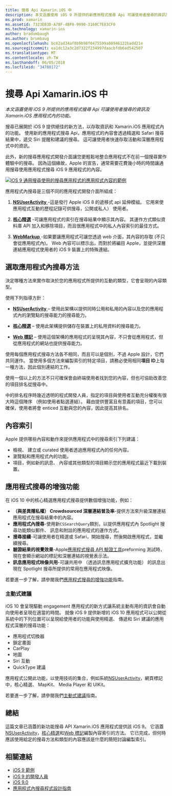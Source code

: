 ```yaml
---
title: 搜尋 Api Xamarin.iOS 中
description: 本文涵蓋使用 iOS 9 所提供的新應用程式搜尋 Api 可讓使用者搜尋的資訊及 Xamarin.iOS 應用程式內的功能。
ms.prod: xamarin
ms.assetid: 7323EB3D-A78F-4BF0-9990-3160C7E83CF0
ms.technology: xamarin-ios
author: bradumbaugh
ms.author: brumbaug
ms.openlocfilehash: bc62ad34af0b9b98f0475599a08946122badd21e
ms.sourcegitcommit: ea1dc12a3c2d7322f234997daacbfdb6ad542507
ms.translationtype: MT
ms.contentlocale: zh-TW
ms.lasthandoff: 06/05/2018
ms.locfileid: "34788172"
---
```

# <a name="search-apis-in-xamarinios"></a>搜尋 Api Xamarin.iOS 中

_本文涵蓋使用 iOS 9 所提供的應用程式搜尋 Api 可讓使用者搜尋的資訊及 Xamarin.iOS 應用程式內的功能。_

搜尋已展開於 iOS 9 提供絕佳的新方法，以存取資訊和 Xamarin.iOS 應用程式內的功能。 使用新的應用程式搜尋 Api，應用程式的內容會透過精選和 Safari 搜尋結果中，遞交 Siri 提醒和建議的搜尋。 這可讓使用者快速存取活動和深層應用程式中的資訊。

此外，新的搜尋應用程式開發介面讓您更輕鬆地整合應用程式不在前一個搜尋實作體驗中的搜尋。 因為這個緣故，Apple 的宣告，通常需要花費幾小時的時間讓通用搜尋使用應用程式搜尋 iOS 9 應用程式的內容。

[![](images/intro01.png "IOS 9 通用搜尋使用的搜尋應用程式的應用程式內容的範例")](images/intro01.png#lightbox)

應用程式內搜尋是三個不同的應用程式開發介面所組成：

1. [**NSUserActivity** ](nsuseractivity.md) -這是發行 Apple iOS 8 的遞移式 api 延伸模組。 它用來使應用程式互動的歷程記錄可供搜尋，公開或私人） 使用者。

2. [**核心精選**](corespotlight.md) -可讓應用程式的索引在搜尋結果中顯示其內容。 其運作方式類似資料庫 API 加入和移除項目，而且很應用程式中的私人內容索引的最佳方式。

3. [**WebMarkup** ](web-markup.md) -如果要讓應用程式可讓您透過 web 介面，其內容的存取 (不只會從應用程式內)。 Web 內容可以標示出，而對於將編目 Apple，並提供深層連結應用程式使用者的 iOS 9 裝置上的特殊連結。

## <a name="selecting-an-app-search-approach"></a>選取應用程式內搜尋方法

決定哪種方法來實作取決於您的應用程式所提供的互動的類型，它會呈現的內容類型。

使用下列指導方針：

- [**NSUserActivity** ](nsuseractivity.md) – 使用此架構以提供同時公用和私用的內容以及您的應用程式內的瀏覽點的搜尋能力的搜尋能力。

- [**核心精選**](corespotlight.md) – 使用此架構提供儲存在裝置上的私用資料的搜尋能力。

- [**Web 標記**](web-markup.md) – 使用這個架構的應用程式的呈現其內容，不只會從應用程式，但從應用程式的網站也提供搜尋能力。

使用每個應用程式搜尋方法各不相同，而且可以是個別，不過 Apple 設計，它們共同運作。 當使用多個方法來編製索引的特定項目，請務必使用相同**項目 ID**上每一種方法，因此個別連結的工作。

使用一個以上的方法不只可確保會由終端使用者找到您的內容，但也可協助改善您的項目排名從搜尋中。

中的排名程序時幾近透明的程式開發人員，指定的項目與使用者互動充分權衡有很大時這個陣序 （例如使用者點選連結）。
藉由提供豐富且有意義的項目，您可以確保，使用者將會 enticed 互動與您的內容，因此提高其排名。

## <a name="what-content-to-index"></a>內容索引

Apple 提供哪些內容和動作來提供應用程式中的搜尋索引下列建議：

 - 檢視、 建立或 curated 使用者透過應用程式內的任何內容。
 - 瀏覽點和應用程式內的功能。
 - 項目，例如新的訊息、 內容或其他類型的項目顯示您的應用程式最近下載到裝置。

## <a name="app-search-enhancements"></a>應用程式搜尋的增強功能

在 iOS 10 中的核心精選應用程式搜尋提供數個增強功能，例如：

- **（與差異隱私權） Crowdsourced 深層連結普及率**-提供方法來升級深層連結應用程式在搜尋結果中的內容。
- **應用程式內搜尋**-使用新`CSSearchQuery`類別，以提供應用程式內 Spotlight 搜尋功能類似郵件、 訊息和附註的應用程式的運作方式。
- **搜尋接續**-可讓使用者在精選或 Safari，開始搜尋，然後開啟應用程式，並繼續搜尋。
- **驗證結果的視覺效果**-Apple[應用程式搜尋 API 驗證工具](https://search.developer.apple.com/appsearch-validation-tool)preforming 測試時，現在會顯示網站的標記和深層連結的視覺表示法。
- **訊息應用程式映像共用**-可讓共用中 （透過訊息應用程式擴充功能） 的訊息出現在 Spotlight 搜尋所提供的常用在應用程式映像。

若要進一步了解，請參閱我們[應用程式搜尋的增強功能](~/ios/platform/search/app-search-enhancements.md)指南。

### <a name="proactive-suggestions"></a>主動式建議

iOS 10 會呈現驅動 engagement 應用程式的新方式讓系統主動有用的資訊會自動向使用者呈現在適當的時間。 就像 iOS 9 提供新增的 iOS 10 應用程式可以公開從系統中的下列位置可以呈現給使用者的功能與使用精選、 傳遞和 Siri 建議的應用程式深層的搜尋功能：

- 應用程式切換器
- 鎖定畫面
- CarPlay
- 地圖
- Siri 互動
- QuickType 建議 

應用程式公開此功能，以使用技術的集合，例如系統[NSUserActivity](https://developer.xamarin.com/api/type/Foundation.NSUserActivity/)，網頁標記中，核心精選、 MapKit、 Media Player 和 UIKit。

若要進一步了解，請參閱我們[主動式建議](~/ios/platform/search/proactive-suggestions.md)指南。

## <a name="summary"></a>總結

這篇文章已涵蓋的新功能搜尋 API Xamarin.iOS 應用程式提供該 iOS 9。 它涵蓋[NSUserActivity](nsuseractivity.md)，[核心精選](corespotlight.md)和[Web 標記](web-markup.md)編製內容索引的方法。 它已完成，但何時應該使用給定的搜尋方法和類型的內容應該是什麼的簡短討論編製索引。



## <a name="related-links"></a>相關連結

- [iOS 9 範例](https://developer.xamarin.com/samples/ios/iOS9/)
- [iOS 9 的開發人員](https://developer.apple.com/ios/pre-release/)
- [iOS 9.0](https://developer.apple.com/library/prerelease/ios/releasenotes/General/WhatsNewIniOS/Articles/iOS9.html)
- [應用程式內搜尋程式設計指南](https://developer.apple.com/library/prerelease/ios/documentation/General/Conceptual/AppSearch/index.html#//apple_ref/doc/uid/TP40016308)
